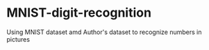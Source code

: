 # MNIST-digit-recognition
Using MNIST dataset amd Author's dataset to recognize numbers in pictures 
